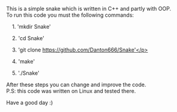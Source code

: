 This is a simple snake which is written in C++ and partly with OOP. <br>
To run this code you must the following commands:
    <p>&nbsp;&nbsp;&nbsp;&nbsp;1. 'mkdir Snake'</p>
    <p>&nbsp;&nbsp;&nbsp;&nbsp;2. 'cd Snake'</p>
    <p>&nbsp;&nbsp;&nbsp;&nbsp;3. 'git clone https://github.com/Danton666/Snake'</p>
    <p>&nbsp;&nbsp;&nbsp;&nbsp;4. 'make'</p>
    <p>&nbsp;&nbsp;&nbsp;&nbsp;5. './Snake'</p>

After these steps you can change and improve the code. <br>
P.S: this code was written on Linux and tested there. <br>

Have a good day :) <br>
